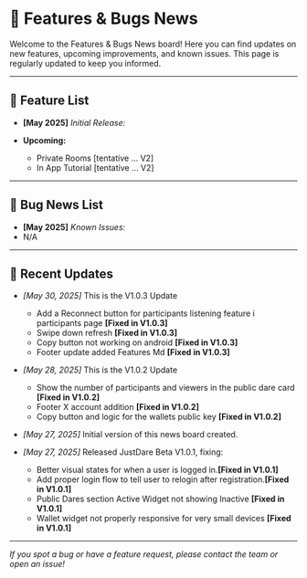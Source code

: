 # 📢 Features & Bugs News

Welcome to the Features & Bugs News board! Here you can find updates on new features, upcoming improvements, and known issues. This page is regularly updated to keep you informed.

---

## 🚀 Feature List

- **[May 2025]** _Initial Release:_
  
- **Upcoming:**
  - Private Rooms [tentative ... V2]
  - In App Tutorial [tentative ... V2]

---

## 🐞 Bug News List

- **[May 2025]** _Known Issues:_
- N/A


---

## 📝 Recent Updates

- _[May 30, 2025]_ This is the V1.0.3 Update
  - Add a Reconnect button for participants listening feature i participants page **[Fixed in V1.0.3]**
  - Swipe down refresh **[Fixed in V1.0.3]**
  - Copy button not working on android  **[Fixed in V1.0.3]**
  - Footer update added Features Md **[Fixed in V1.0.3]**


- _[May 28, 2025]_ This is the V1.0.2 Update
  - Show the number of participants and viewers in the public dare card **[Fixed in V1.0.2]**
  - Footer X account addition **[Fixed in V1.0.2]**
  - Copy button and logic for the wallets public key **[Fixed in V1.0.2]**
 
    
- _[May 27, 2025]_ Initial version of this news board created.
- _[May 27, 2025]_ Released JustDare Beta V1.0.1, fixing:
   - Better visual states for when a user is logged in.**[Fixed in V1.0.1]**
  - Add proper login flow to tell user to relogin after registration.**[Fixed in V1.0.1]**
  - Public Dares section Active Widget not showing Inactive **[Fixed in V1.0.1]**
  - Wallet widget not properly responsive for very small devices **[Fixed in V1.0.1]**

---

_If you spot a bug or have a feature request, please contact the team or open an issue!_
